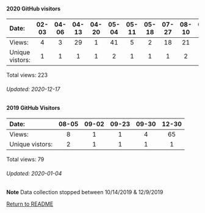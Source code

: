#### 2020 GitHub visitors
Date:		  |  02-03   |       04-06   |       04-13   |       04-20   |       05-04   |       05-11   |       05-18   |       07-27   |  08-10  |  08-24  |  09-07  |  09-14  |  09-28  |  10-19  |  10-26  |  11-02  |  11-23
|:---     |:---:  |:---:  |:---:  |:---:  |:---:  |:---:  |:---:  |:---:  |:---:  |:---:  |:---:  |:---:  |:---:  |:---:  |:---:  |:---:  |:---:
Views:		  |  4       |       3       |       29      |       1       |       41      |       5       |       2       |       18      |  21     |  2      |  8      |  3      |  18     |  15     |  3      |  45     |  5
Unique            vistors:  |   1       |       1       |       1       |       1       |       2       |       1       |       1       |       1  |      2  |      1  |      1  |      1  |      1  |      1  |      1  |      2  |      3

Total views: 223
###### Updated: 2020-12-17

#### 2019 GitHub Visitors
Date:   |         08-05   |       09-02   |  09-23  |  09-30 | 12-30
|:---   |:---:    |:---:  |:---:  |:---:  |:---:
Views:  |         8       |       1       |  1      |  4 |  65
Unique  vistors:  |       2       |       1  |      1  |      1 |  1

Total views: 79
###### Updated: 2020-01-04
**Note**  Data collection stopped between 10/14/2019 & 12/9/2019

[Return to README](https://github.com/BradleyA/pi-servo/blob/master/README.md)
